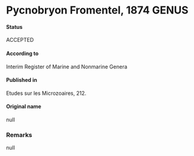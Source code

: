 Pycnobryon Fromentel, 1874 GENUS
=======

#### Status
ACCEPTED

#### According to
Interim Register of Marine and Nonmarine Genera

#### Published in
Etudes sur les Microzoaires, 212.

#### Original name
null

### Remarks
null